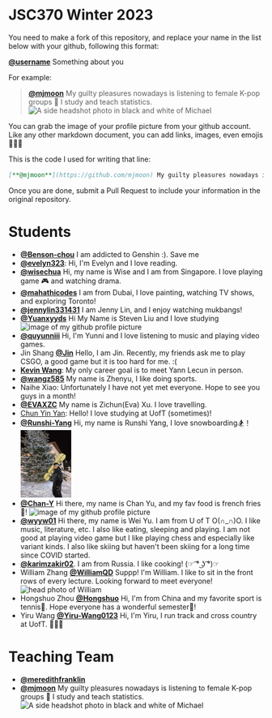 # JSC370 Winter 2023

You need to make a fork of this repository, and replace your name in the list below with your github, following this format:

[**@username**]() Something about you

For example:

> [**@mjmoon**](https://github.com/mjmoon) My guilty pleasures nowadays is listening to female K-pop groups 🎵 I study and teach statistics. <img src="https://avatars.githubusercontent.com/u/18671161?s=400&v=4" alt="A side headshot photo in black and white of Michael" width="60px">  


You can grab the image of your profile picture from your github account. Like any other markdown document, you can add links, images, even emojis 🍋🍰🐸

This is the code I used for writing that line:

```md
[**@mjmoon**](https://github.com/mjmoon) My guilty pleasures nowadays is listening to female K-pop groups 🎵 I study and teach statistics. <img src="https://avatars.githubusercontent.com/u/18671161?s=400&v=4" alt="A side headshot photo in black and white of Michael" width="60px">
```

Once you are done, submit a Pull Request to include your information in the original repository.

# Students

- [**@Benson-chou**](https://github.com/Benson-chou) I am addicted to Genshin :). Save me
- [**@evelyn323**](https://github.com/evelyn323): Hi, I'm Evelyn and I love reading. 
- [**@wisechua**](https://github.com/wisechua) Hi, my name is Wise and I am from Singapore. I love playing game 🎮 and watching drama. 
- [**@mahathicodes**](https://github.com/mahathicodes) I am from Dubai, I love painting, watching TV shows, and exploring Toronto!
- [**@jennylin331431**](https://github.com/Jennylin331431) I am Jenny Lin, and I enjoy watching mukbangs! 
- [**@Yuanxyyds**](https://github.com/Yuanxyyds) Hi My Name is Steven Liu and I love studying <img src="https://th.bing.com/th/id/R.6afc61b50aabe45a2e6c68eae2c217ba?rik=L2W0YWncfjZBVA&riu=http%3a%2f%2fwww.shutterstock.com%2fblog%2fwp-content%2fuploads%2fsites%2f5%2f2016%2f03%2ffall-trees-road-1.jpg&ehk=KA%2bzFrmYoWsdK4k7v%2fgfNkd1T2rdnNtpF5ICdLIxAeM%3d&risl=&pid=ImgRaw&r=0" alt="image of my github profile picture" width="40px">
- [**@quyunniii**](https://github.com/quyunniii) Hi, I'm Yunni and I love listening to music and playing video games.
- Jin Shang [**@Jin**](https://github.com/J36A) Hello, I am Jin. Recently, my friends ask me to play CSGO, a good game but it is too hard for me. :(
- [**Kevin Wang**](https://github.com/dungwoong): My only career goal is to meet Yann Lecun in person.
- [**@wangz585**](https://github.com/wangz585) My name is Zhenyu, I like doing sports.
- Naihe Xiao: Unfortunately I have not yet met everyone. Hope to see you guys in a month!
- [**@EVAXZC**](https://github.com/EVAXZC) My name is Zichun(Eva) Xu. I love travelling.
- [Chun Yin Yan](https://github.com/Tyler-CY): Hello! I love studying at UofT (sometimes)!
- [**@Runshi-Yang**](https://github.com/Runshi-Yang) Hi, my name is Runshi   Yang, I love snowboarding🏂！<img src="https://raw.githubusercontent.com/Runshi-Yang/Runshi-Yang/main/IMG_3185.JPG" alt="image of a handsome person"    width="100px">
- [**@Chan-Y**](https://github.com/Chan-Y) Hi there, my name is Chan Yu, and my fav food is french fries🍟! <img src="https://avatars.githubusercontent.com/u/55168779?s=40&v=4" alt="image of my github profile picture" width="40px">
- [**@wyyw01**](https://github.com/wyyw01) Hi there, my name is Wei Yu. I am from U of T O(∩_∩)O. I like music, literature, etc. I also like eating, sleeping and playing. I am not good at playing video game but I like playing chess and especially like variant kinds. I also like skiing but haven't been skiing for a long time since COVID started. 
- [**@karimzakir02**](https://github.com/karimzakir02). I am from Russia. I like cooking! (☞ ͡° ͜ʖ ͡°)☞
- William Zhang [**@WilliamQD**](https://github.com/WilliamQD) Suppp! I'm William. I like to sit in the front rows of every lecture. Looking forward to meet everyone! <img src="https://avatars.githubusercontent.com/u/54301360?s=460&v=4" alt="head photo of William" width="80px">
- Hongshuo Zhou [**@Hongshuo**](https://github.com/HS-ZHOU) Hi, I'm from China and my favorite sport is tennis🎾. Hope everyone has a wonderful semester🎉!
- Yiru Wang [**@Yiru-Wang0123**](https://github.com/Yiru-Wang0123) Hi, I'm Yiru, I run track and cross country at UofT. 🏃🏻‍♀️

# Teaching Team

- [**@meredithfranklin**](https://github.com/meredithfranklin)
- [**@mjmoon**](https://github.com/mjmoon) My guilty pleasures nowadays is listening to female K-pop groups 🎵 I study and teach statistics. <img src="https://avatars.githubusercontent.com/u/18671161?s=400&v=4" alt="A side headshot photo in black and white of Michael" width="60px">

